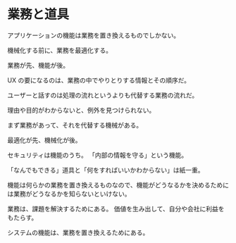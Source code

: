 # 業務と道具

アプリケーションの機能は業務を置き換えるものでしかない。

機械化する前に、業務を最適化する。

業務が先、機能が後。

UX の要になるのは、業務の中でやりとりする情報とその順序だ。

ユーザーと話すのは処理の流れというよりも代替する業務の流れだ。

理由や目的がわからないと、例外を見つけられない。

まず業務があって、それを代替する機械がある。

最適化が先、機械化が後。

セキュリティは機能のうち。
「内部の情報を守る」という機能。

「なんでもできる」道具と「何をすればいいかわからない」は紙一重。

機能は何らかの業務を置き換えるものなので、機能がどうなるかを決めるためには業務がどうなるかを知らないといけない。

業務は、課題を解決するためにある。
価値を生み出して、自分や会社に利益をもたらす。

システムの機能は、業務を置き換えるためにある。

